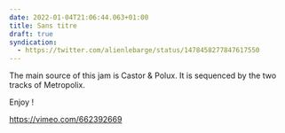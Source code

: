 ```yaml
---
date: 2022-01-04T21:06:44.063+01:00
title: Sans titre
draft: true
syndication:
  - https://twitter.com/alienlebarge/status/1478458277847617550
---
```

The main source of this jam is Castor & Polux. It is sequenced by the two tracks of Metropolix.

Enjoy !

https://vimeo.com/662392669
